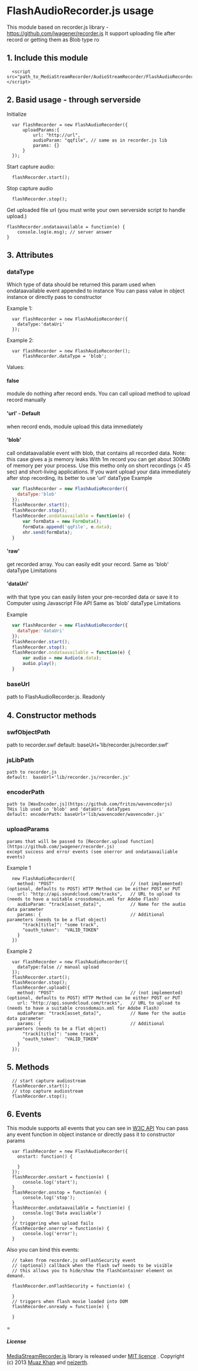 
# FlashAudioRecorder.js usage

This module based on recorder.js library - https://github.com/jwagener/recorder.js
It support uploading file after record or getting them as Blob type ro 

## 1. Include this module

```
  <script src="path_to_MediaStreamRecorder/AudioStreamRecorder/FlashAudioRecorder.js"> </script>
```
## 2. Basid usage - through serverside

Initialize

```
  var flashRecorder = new FlashAudioRecorder({
      uploadParams:{
          url: "http://url",
          audioParam: "qqfile", // same as in recorder.js lib
          params: {}
      }
  });
```

Start capture audio:

```
  flashRecorder.start();
```

Stop capture audio

```
  flashRecorder.stop();
```

Get uploaded file url (you must write your own serverside script to handle upload.)

```
flashRecorder.ondataavailable = function(e) {
    console.log(e.msg); // server answer
}

```
## 3. Attributes

### dataType

Which type of data should be returned this param used when ondataavailable event appended to instance 
You can pass value in object instance or directly pass to constructor

Example 1:
```
  var flashRecorder = new FlashAudioRecorder({
    dataType:'dataUri'
  });
```

Example 2:
```
  var flashRecorder = new FlashAudioRecorder();
      flashRecorder.dataType = 'blob';
```
Values: 

#### false
  module do nothing after record ends. You can call upload method to upload record manually 

#### 'url' - Default
  when record ends, module upload this data immediately
#### 'blob'
  call ondataavailable event with blob, that contains all recorded data. Note: this case gives a js memory leaks
  With 1m record you can get about 300Mb of memory per your process. Use this metho only on short recordings (< 45 sec) 
  and short-living applications.
  If you want upload your data immediately after stop recording, its better to use 'url' dataType
  Example
```javascript
  var flashRecorder = new FlashAudioRecorder({
    dataType:'blob'
  });
  flashRecorder.start();
  flashRecorder.stop();
  flashRecorder.ondataavailable = function(e) {
      var formData = new FormData();
      formData.append('qqFile', e.data);
      xhr.send(formData);
  }
```
#### 'raw' 
  get recorded array. You can easily edit your record. Same as 'blob' dataType Limitations
#### 'dataUri'
  with that type you can easily listen your pre-recorded data or save it to Computer using Javascript File API
  Same as 'blob' dataType Limitations

  Example
```javascript
  var flashRecorder = new FlashAudioRecorder({
    dataType:'dataUri'
  });
  flashRecorder.start();
  flashRecorder.stop();
  flashRecorder.ondataavailable = function(e) {
      var audio = new Audio(e.data);
      audio.play();
  }
```
### baseUrl
  path to FlashAudioRecorder.js. Readonly

## 4. Constructor methods

### swfObjectPath
  path to recorder.swf
  default: baseUrl+'lib/recorder.js/recorder.swf'
### jsLibPath
    path to recorder.js
    default:  baseUrl+'lib/recorder.js/recorder.js'
### encoderPath
    path to [WavEncoder.js](https://github.com/fritzo/wavencoderjs)
    THis lib used in 'blob' and 'dataUri' dataTypes
    default: encoderPath: baseUrl+'lib/wavencoder/wavencoder.js'
### uploadParams
    params that will be passed to [Recorder.upload function](https://github.com/jwagener/recorder.js)
    except success and error events (see onerror and ondataavailiable events)

Example 1
```
  new FlashAudioRecorder({
    method: "POST"                             // (not implemented) (optional, defaults to POST) HTTP Method can be either POST or PUT 
    url: "http://api.soundcloud.com/tracks",   // URL to upload to (needs to have a suitable crossdomain.xml for Adobe Flash)
    audioParam: "track[asset_data]",           // Name for the audio data parameter
    params: {                                  // Additional parameters (needs to be a flat object)
      "track[title]": "some track",
      "oauth_token":  "VALID_TOKEN"
    }
  })
```
Example 2

```
  var flashRecorder = new FlashAudioRecorder({
    dataType:false // manual upload
  });
  flashRecorder.start();
  flashRecorder.stop();
  flashRecorder.upload({
    method: "POST"                             // (not implemented) (optional, defaults to POST) HTTP Method can be either POST or PUT 
    url: "http://api.soundcloud.com/tracks",   // URL to upload to (needs to have a suitable crossdomain.xml for Adobe Flash)
    audioParam: "track[asset_data]",           // Name for the audio data parameter
    params: {                                  // Additional parameters (needs to be a flat object)
      "track[title]": "some track",
      "oauth_token":  "VALID_TOKEN"
    }
  });
```
## 5. Methods

```
  // start capture audiostream
  flashRecorder.start();
  // stop capture audiostream 
  flashRecorder.stop();
```

## 6. Events

This module supports all events that you can see in [W3C API](https://dvcs.w3.org/hg/dap/raw-file/tip/media-stream-capture/MediaRecorder.html) 
You can pass any event function in object instance or directly pass it to constructor params
```
  var flashRecorder = new FlashAudioRecorder({
    onstart: function() {

    }
  });
  flashRecorder.onstart = function(e) {
      console.log('start');
  }
  flashRecorder.onstop = function(e) {
      console.log('stop');
  }
  flashRecorder.ondataavailable = function(e) {
      console.log('Data availiable')
  }
  // triggering when upload fails
  flashRecorder.onerror = function(e) {
      console.log('error');
  }
```

Also you can bind this events:

```
  // taken from recorder.js onFlashSecurity event
  // (optional) callback when the flash swf needs to be visible
  // this allows you to hide/show the flashContainer element on demand.
  
  flashRecorder.onFlashSecurity = function(e) {

  }
  // triggers when flash movie loaded into DOM
  flashRecorder.onready = function(e) {
      
  }
```


=

##### License

[MediaStreamRecorder.js](https://github.com/streamproc/MediaStreamRecorder) library is released under [MIT licence](https://www.webrtc-experiment.com/licence/) . Copyright (c) 2013 [Muaz Khan](https://github.com/muaz-khan) and [neizerth](https://github.com/neizerth).
